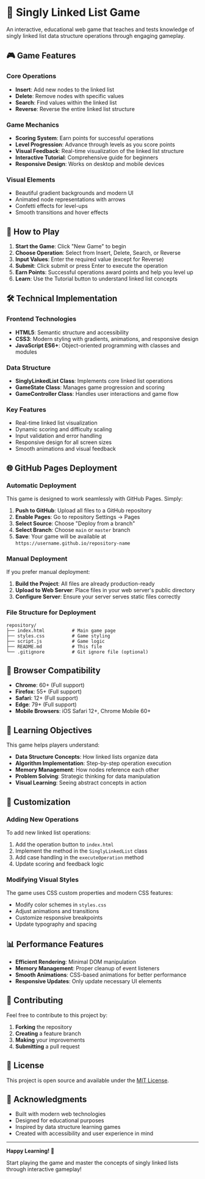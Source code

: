 # 🔗 Singly Linked List Game

An interactive, educational web game that teaches and tests knowledge of singly linked list data structure operations through engaging gameplay.

## 🎮 Game Features

### Core Operations
- **Insert**: Add new nodes to the linked list
- **Delete**: Remove nodes with specific values
- **Search**: Find values within the linked list
- **Reverse**: Reverse the entire linked list structure

### Game Mechanics
- **Scoring System**: Earn points for successful operations
- **Level Progression**: Advance through levels as you score points
- **Visual Feedback**: Real-time visualization of the linked list structure
- **Interactive Tutorial**: Comprehensive guide for beginners
- **Responsive Design**: Works on desktop and mobile devices

### Visual Elements
- Beautiful gradient backgrounds and modern UI
- Animated node representations with arrows
- Confetti effects for level-ups
- Smooth transitions and hover effects

## 🚀 How to Play

1. **Start the Game**: Click "New Game" to begin
2. **Choose Operation**: Select from Insert, Delete, Search, or Reverse
3. **Input Values**: Enter the required value (except for Reverse)
4. **Submit**: Click submit or press Enter to execute the operation
5. **Earn Points**: Successful operations award points and help you level up
6. **Learn**: Use the Tutorial button to understand linked list concepts

## 🛠️ Technical Implementation

### Frontend Technologies
- **HTML5**: Semantic structure and accessibility
- **CSS3**: Modern styling with gradients, animations, and responsive design
- **JavaScript ES6+**: Object-oriented programming with classes and modules

### Data Structure
- **SinglyLinkedList Class**: Implements core linked list operations
- **GameState Class**: Manages game progression and scoring
- **GameController Class**: Handles user interactions and game flow

### Key Features
- Real-time linked list visualization
- Dynamic scoring and difficulty scaling
- Input validation and error handling
- Responsive design for all screen sizes
- Smooth animations and visual feedback

## 🌐 GitHub Pages Deployment

### Automatic Deployment
This game is designed to work seamlessly with GitHub Pages. Simply:

1. **Push to GitHub**: Upload all files to a GitHub repository
2. **Enable Pages**: Go to repository Settings → Pages
3. **Select Source**: Choose "Deploy from a branch"
4. **Select Branch**: Choose `main` or `master` branch
5. **Save**: Your game will be available at `https://username.github.io/repository-name`

### Manual Deployment
If you prefer manual deployment:

1. **Build the Project**: All files are already production-ready
2. **Upload to Web Server**: Place files in your web server's public directory
3. **Configure Server**: Ensure your server serves static files correctly

### File Structure for Deployment
```
repository/
├── index.html          # Main game page
├── styles.css          # Game styling
├── script.js           # Game logic
├── README.md           # This file
└── .gitignore          # Git ignore file (optional)
```

## 📱 Browser Compatibility

- **Chrome**: 60+ (Full support)
- **Firefox**: 55+ (Full support)
- **Safari**: 12+ (Full support)
- **Edge**: 79+ (Full support)
- **Mobile Browsers**: iOS Safari 12+, Chrome Mobile 60+

## 🎯 Learning Objectives

This game helps players understand:

- **Data Structure Concepts**: How linked lists organize data
- **Algorithm Implementation**: Step-by-step operation execution
- **Memory Management**: How nodes reference each other
- **Problem Solving**: Strategic thinking for data manipulation
- **Visual Learning**: Seeing abstract concepts in action

## 🔧 Customization

### Adding New Operations
To add new linked list operations:

1. Add the operation button to `index.html`
2. Implement the method in the `SinglyLinkedList` class
3. Add case handling in the `executeOperation` method
4. Update scoring and feedback logic

### Modifying Visual Styles
The game uses CSS custom properties and modern CSS features:
- Modify color schemes in `styles.css`
- Adjust animations and transitions
- Customize responsive breakpoints
- Update typography and spacing

## 📊 Performance Features

- **Efficient Rendering**: Minimal DOM manipulation
- **Memory Management**: Proper cleanup of event listeners
- **Smooth Animations**: CSS-based animations for better performance
- **Responsive Updates**: Only update necessary UI elements

## 🤝 Contributing

Feel free to contribute to this project by:

1. **Forking** the repository
2. **Creating** a feature branch
3. **Making** your improvements
4. **Submitting** a pull request

## 📄 License

This project is open source and available under the [MIT License](LICENSE).

## 🎉 Acknowledgments

- Built with modern web technologies
- Designed for educational purposes
- Inspired by data structure learning games
- Created with accessibility and user experience in mind

---

**Happy Learning! 🚀**

Start playing the game and master the concepts of singly linked lists through interactive gameplay!
